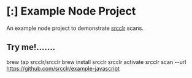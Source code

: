 # [:] Example Node Project

An example node project to demonstrate [srcclr](https://www.srcclr.com) scans.

## Try me!.......


brew tap srcclr/srcclr
brew install srcclr
srcclr activate
srcclr scan --url https://github.com/srcclr/example-javascript

